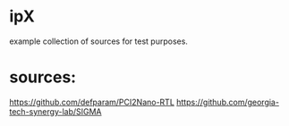 # ipX

example collection of sources for test purposes.

# sources:

  https://github.com/defparam/PCI2Nano-RTL
  https://github.com/georgia-tech-synergy-lab/SIGMA


